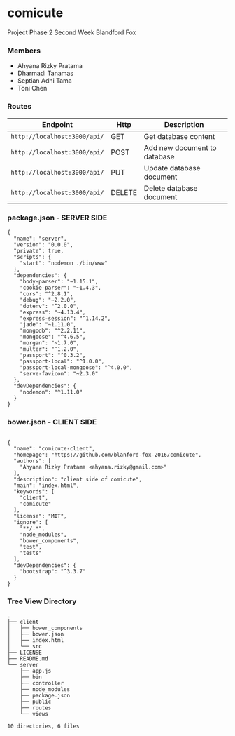 # comicute
Project Phase 2 Second Week Blandford Fox  

### Members
* Ahyana Rizky Pratama
* Dharmadi Tanamas
* Septian Adhi Tama
* Toni Chen

### Routes
Endpoint | Http | Description
---------|------|------------
|`http://localhost:3000/api/` |GET | Get database content |
|`http://localhost:3000/api/`|POST| Add new document to database|
|`http://localhost:3000/api/`|PUT | Update database document|
|`http://localhost:3000/api/`|DELETE | Delete database document|

### package.json - SERVER SIDE
```src
{
  "name": "server",
  "version": "0.0.0",
  "private": true,
  "scripts": {
    "start": "nodemon ./bin/www"
  },
  "dependencies": {
    "body-parser": "~1.15.1",
    "cookie-parser": "~1.4.3",
    "cors": "^2.8.1",
    "debug": "~2.2.0",
    "dotenv": "^2.0.0",
    "express": "~4.13.4",
    "express-session": "^1.14.2",
    "jade": "~1.11.0",
    "mongodb": "^2.2.11",
    "mongoose": "^4.6.5",
    "morgan": "~1.7.0",
    "multer": "^1.2.0",
    "passport": "^0.3.2",
    "passport-local": "^1.0.0",
    "passport-local-mongoose": "^4.0.0",
    "serve-favicon": "~2.3.0"
  },
  "devDependencies": {
    "nodemon": "^1.11.0"
  }
}

```

### bower.json - CLIENT SIDE
```src

{
  "name": "comicute-client",
  "homepage": "https://github.com/blanford-fox-2016/comicute",
  "authors": [
    "Ahyana Rizky Pratama <ahyana.rizky@gmail.com>"
  ],
  "description": "client side of comicute",
  "main": "index.html",
  "keywords": [
    "client",
    "comicute"
  ],
  "license": "MIT",
  "ignore": [
    "**/.*",
    "node_modules",
    "bower_components",
    "test",
    "tests"
  ],
  "devDependencies": {
    "bootstrap": "^3.3.7"
  }
}
```

### Tree View Directory
```src
.
├── client
│   ├── bower_components
│   ├── bower.json
│   ├── index.html
│   └── src
├── LICENSE
├── README.md
└── server
    ├── app.js
    ├── bin
    ├── controller
    ├── node_modules
    ├── package.json
    ├── public
    ├── routes
    └── views

10 directories, 6 files
```
